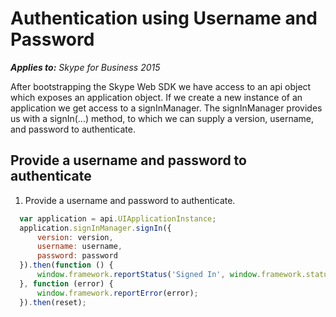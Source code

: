
# Authentication using Username and Password

 _**Applies to:** Skype for Business 2015_

After bootstrapping the Skype Web SDK we have access to an api object which exposes an application object.  If we create a new instance of an application we get access to a signInManager.  The signInManager provides us with a signIn(...) method, to which we can supply a version, username, and password to authenticate.

## Provide a username and password to authenticate

1. Provide a username and password to authenticate.

  ```js
    var application = api.UIApplicationInstance;
    application.signInManager.signIn({
        version: version,
        username: username,
        password: password
    }).then(function () {
        window.framework.reportStatus('Signed In', window.framework.status.success);
    }, function (error) {
        window.framework.reportError(error);
    }).then(reset);
  ```